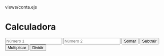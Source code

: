 views/conta.ejs

<!DOCTYPE html>
<html>
<head>
  <title>Calculadora</title>
  <script>
    function setAction(action) {
      document.getElementById('calcForm').action = action;
    }
  </script>
</head>
<body>
  <h1>Calculadora</h1>

  <form id="calcForm" method="POST">
    <input type="number" name="num1" placeholder="Número 1" required>
    <input type="number" name="num2" placeholder="Número 2" required>
    <button type="submit" onclick="setAction('/soma')">Somar</button>
    <button type="submit" onclick="setAction('/subtracao')">Subtrair</button>
    <button type="submit" onclick="setAction('/multiplicacao')">Multiplicar</button>
    <button type="submit" onclick="setAction('/divisao')">Dividir</button>
  </form>

</body>
</html>
